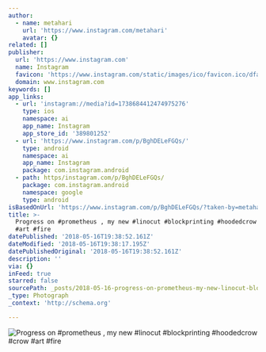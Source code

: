 ```yaml
---
author:
  - name: metahari
    url: 'https://www.instagram.com/metahari'
    avatar: {}
related: []
publisher:
  url: 'https://www.instagram.com'
  name: Instagram
  favicon: 'https://www.instagram.com/static/images/ico/favicon.ico/dfa85bb1fd63.ico'
  domain: www.instagram.com
keywords: []
app_links:
  - url: 'instagram://media?id=1738684412474975276'
    type: ios
    namespace: ai
    app_name: Instagram
    app_store_id: '389801252'
  - url: 'https://www.instagram.com/p/BghDELeFGQs/'
    type: android
    namespace: ai
    app_name: Instagram
    package: com.instagram.android
  - path: https/instagram.com/p/BghDELeFGQs/
    package: com.instagram.android
    namespace: google
    type: android
isBasedOnUrl: 'https://www.instagram.com/p/BghDELeFGQs/?taken-by=metahari'
title: >-
  Progress on #prometheus , my new #linocut #blockprinting #hoodedcrow #crow
  #art #fire
datePublished: '2018-05-16T19:38:52.161Z'
dateModified: '2018-05-16T19:38:17.195Z'
datePublishedOriginal: '2018-05-16T19:38:52.161Z'
description: ''
via: {}
inFeed: true
starred: false
sourcePath: _posts/2018-05-16-progress-on-prometheus-my-new-linocut-blockprinting-ho.md
_type: Photograph
_context: 'http://schema.org'

---
```

![Progress on #prometheus , my new #linocut #blockprinting #hoodedcrow #crow #art #fire](https://scontent-iad3-1.cdninstagram.com/vp/47e5ac993c78ef410f78961174fd841b/5B8428B3/t51.2885-15/e35/29095343_2029123857336444_5976260479134203904_n.jpg)